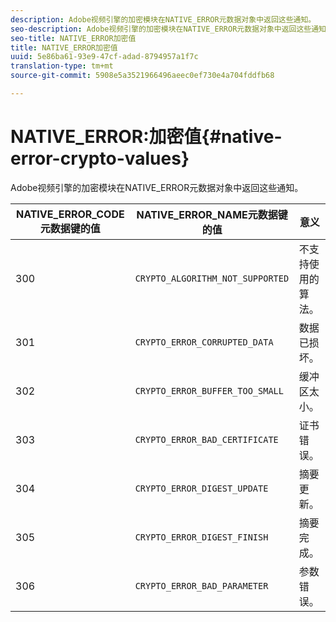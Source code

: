 ```yaml
---
description: Adobe视频引擎的加密模块在NATIVE_ERROR元数据对象中返回这些通知。
seo-description: Adobe视频引擎的加密模块在NATIVE_ERROR元数据对象中返回这些通知。
seo-title: NATIVE_ERROR加密值
title: NATIVE_ERROR加密值
uuid: 5e86ba61-93e9-47cf-adad-8794957a1f7c
translation-type: tm+mt
source-git-commit: 5908e5a3521966496aeec0ef730e4a704fddfb68

---
```



# NATIVE_ERROR:加密值{#native-error-crypto-values}

Adobe视频引擎的加密模块在NATIVE_ERROR元数据对象中返回这些通知。

| NATIVE_ERROR_CODE元数据键的值 | NATIVE_ERROR_NAME元数据键的值 | 意义 |
|---|---|---|
| 300 | `CRYPTO_ALGORITHM_NOT_SUPPORTED` | 不支持使用的算法。 |
| 301 | `CRYPTO_ERROR_CORRUPTED_DATA` | 数据已损坏。 |
| 302 | `CRYPTO_ERROR_BUFFER_TOO_SMALL` | 缓冲区太小。 |
| 303 | `CRYPTO_ERROR_BAD_CERTIFICATE` | 证书错误。 |
| 304 | `CRYPTO_ERROR_DIGEST_UPDATE` | 摘要更新。 |
| 305 | `CRYPTO_ERROR_DIGEST_FINISH` | 摘要完成。 |
| 306 | `CRYPTO_ERROR_BAD_PARAMETER` | 参数错误。 |

